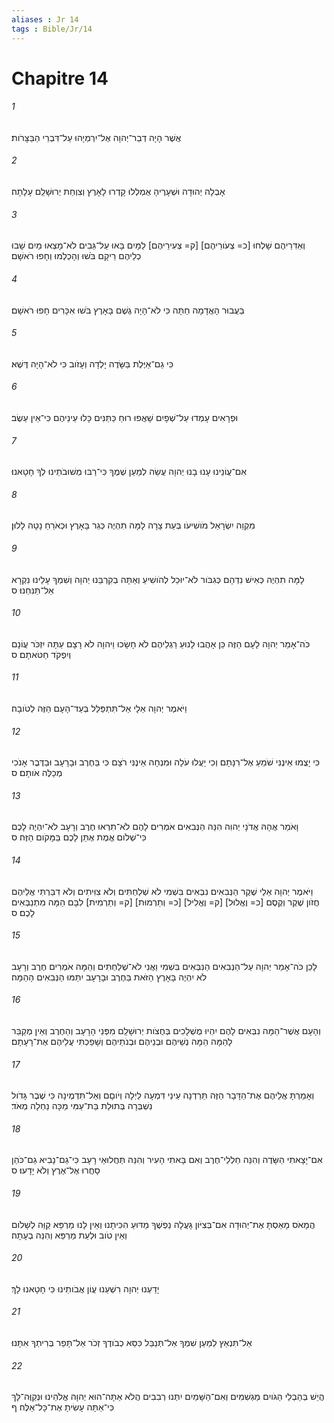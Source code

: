 ```yaml
---
aliases : Jr 14
tags : Bible/Jr/14
---
```


# Chapitre 14

###### 1
אֲשֶׁר הָיָה דְבַר־יְהוָה אֶל־יִרְמְיָהוּ עַל־דִּבְרֵי הַבַּצָּרֹות׃
###### 2
אָבְלָה יְהוּדָה וּשְׁעָרֶיהָ אֻמְלְלוּ קָדְרוּ לָאָרֶץ וְצִוְחַת יְרוּשָׁלִַם עָלָתָה׃
###### 3
וְאַדִּרֵיהֶם שָׁלְחוּ [כ= צְעֹורֵיהֶם] [ק= צְעִירֵיהֶם] לַמָּיִם בָּאוּ עַל־גֵּבִים לֹא־מָצְאוּ מַיִם שָׁבוּ כְלֵיהֶם רֵיקָם בֹּשׁוּ וְהָכְלְמוּ וְחָפוּ רֹאשָׁם׃
###### 4
בַּעֲבוּר הָאֲדָמָה חַתָּה כִּי לֹא־הָיָה גֶשֶׁם בָּאָרֶץ בֹּשׁוּ אִכָּרִים חָפוּ רֹאשָׁם׃
###### 5
כִּי גַם־אַיֶּלֶת בַּשָּׂדֶה יָלְדָה וְעָזֹוב כִּי לֹא־הָיָה דֶּשֶׁא׃
###### 6
וּפְרָאִים עָמְדוּ עַל־שְׁפָיִם שָׁאֲפוּ רוּחַ כַּתַּנִּים כָּלוּ עֵינֵיהֶם כִּי־אֵין עֵשֶׂב׃
###### 7
אִם־עֲוֹנֵינוּ עָנוּ בָנוּ יְהוָה עֲשֵׂה לְמַעַן שְׁמֶךָ כִּי־רַבּוּ מְשׁוּבֹתֵינוּ לְךָ חָטָאנוּ׃
###### 8
מִקְוֵה יִשְׂרָאֵל מֹושִׁיעֹו בְּעֵת צָרָה לָמָּה תִהְיֶה כְּגֵר בָּאָרֶץ וּכְאֹרֵחַ נָטָה לָלוּן׃
###### 9
לָמָּה תִהְיֶה כְּאִישׁ נִדְהָם כְּגִבֹּור לֹא־יוּכַל לְהֹושִׁיעַ וְאַתָּה בְקִרְבֵּנוּ יְהוָה וְשִׁמְךָ עָלֵינוּ נִקְרָא אַל־תַּנִּחֵנוּ׃ ס
###### 10
כֹּה־אָמַר יְהוָה לָעָם הַזֶּה כֵּן אָהֲבוּ לָנוּעַ רַגְלֵיהֶם לֹא חָשָׂכוּ וַיהוָה לֹא רָצָם עַתָּה יִזְכֹּר עֲוֹנָם וְיִפְקֹד חַטֹּאתָם׃ ס
###### 11
וַיֹּאמֶר יְהוָה אֵלָי אַל־תִּתְפַּלֵּל בְּעַד־הָעָם הַזֶּה לְטֹובָה׃
###### 12
כִּי יָצֻמוּ אֵינֶנִּי שֹׁמֵעַ אֶל־רִנָּתָם וְכִי יַעֲלוּ עֹלָה וּמִנְחָה אֵינֶנִּי רֹצָם כִּי בַּחֶרֶב וּבָרָעָב וּבַדֶּבֶר אָנֹכִי מְכַלֶּה אֹותָם׃ ס
###### 13
וָאֹמַר אֲהָהּ אֲדֹנָי יְהוִה הִנֵּה הַנְּבִאִים אֹמְרִים לָהֶם לֹא־תִרְאוּ חֶרֶב וְרָעָב לֹא־יִהְיֶה לָכֶם כִּי־שְׁלֹום אֱמֶת אֶתֵּן לָכֶם בַּמָּקֹום הַזֶּה׃ ס
###### 14
וַיֹּאמֶר יְהוָה אֵלַי שֶׁקֶר הַנְּבִאִים נִבְּאִים בִּשְׁמִי לֹא שְׁלַחְתִּים וְלֹא צִוִּיתִים וְלֹא דִבַּרְתִּי אֲלֵיהֶם חֲזֹון שֶׁקֶר וְקֶסֶם [כ= וֶאֱלוּל] [ק= וֶאֱלִיל] [כ= וְתַרְמוּת] [ק= וְתַרְמִית] לִבָּם הֵמָּה מִתְנַבְּאִים לָכֶם׃ ס
###### 15
לָכֵן כֹּה־אָמַר יְהוָה עַל־הַנְּבִאִים הַנִּבְּאִים בִּשְׁמִי וַאֲנִי לֹא־שְׁלַחְתִּים וְהֵמָּה אֹמְרִים חֶרֶב וְרָעָב לֹא יִהְיֶה בָּאָרֶץ הַזֹּאת בַּחֶרֶב וּבָרָעָב יִתַּמּוּ הַנְּבִאִים הָהֵמָּה׃
###### 16
וְהָעָם אֲשֶׁר־הֵמָּה נִבְּאִים לָהֶם יִהְיוּ מֻשְׁלָכִים בְּחֻצֹות יְרוּשָׁלִַם מִפְּנֵי הָרָעָב וְהַחֶרֶב וְאֵין מְקַבֵּר לָהֵמָּה הֵמָּה נְשֵׁיהֶם וּבְנֵיהֶם וּבְנֹתֵיהֶם וְשָׁפַכְתִּי עֲלֵיהֶם אֶת־רָעָתָם׃
###### 17
וְאָמַרְתָּ אֲלֵיהֶם אֶת־הַדָּבָר הַזֶּה תֵּרַדְנָה עֵינַי דִּמְעָה לַיְלָה וְיֹוםָם וְאַל־תִּדְמֶינָה כִּי שֶׁבֶר גָּדֹול נִשְׁבְּרָה בְּתוּלַת בַּת־עַמִּי מַכָּה נַחְלָה מְאֹד׃
###### 18
אִם־יָצָאתִי הַשָּׂדֶה וְהִנֵּה חַלְלֵי־חֶרֶב וְאִם בָּאתִי הָעִיר וְהִנֵּה תַּחֲלוּאֵי רָעָב כִּי־גַם־נָבִיא גַם־כֹּהֵן סָחֲרוּ אֶל־אֶרֶץ וְלֹא יָדָעוּ׃ ס
###### 19
הֲמָאֹס מָאַסְתָּ אֶת־יְהוּדָה אִם־בְּצִיֹּון גָּעֲלָה נַפְשֶׁךָ מַדּוּעַ הִכִּיתָנוּ וְאֵין לָנוּ מַרְפֵּא קַוֵּה לְשָׁלֹום וְאֵין טֹוב וּלְעֵת מַרְפֵּא וְהִנֵּה בְעָתָה׃
###### 20
יָדַעְנוּ יְהוָה רִשְׁעֵנוּ עֲוֹן אֲבֹותֵינוּ כִּי חָטָאנוּ לָךְ׃
###### 21
אַל־תִּנְאַץ לְמַעַן שִׁמְךָ אַל־תְּנַבֵּל כִּסֵּא כְבֹודֶךָ זְכֹר אַל־תָּפֵר בְּרִיתְךָ אִתָּנוּ׃
###### 22
הֲיֵשׁ בְּהַבְלֵי הַגֹּויִם מַגְשִׁמִים וְאִם־הַשָּׁמַיִם יִתְּנוּ רְבִבִים הֲלֹא אַתָּה־הוּא יְהוָה אֱלֹהֵינוּ וּנְקַוֶּה־לָּךְ כִּי־אַתָּה עָשִׂיתָ אֶת־כָּל־אֵלֶּה׃ ף
